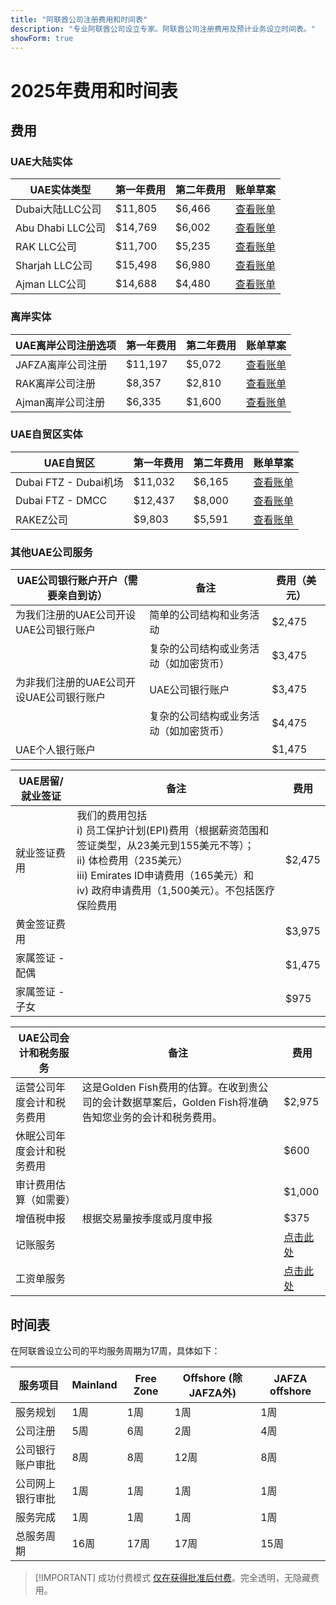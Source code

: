 ```yaml
---
title: "阿联酋公司注册费用和时间表"
description: "专业阿联酋公司设立专家。阿联酋公司注册费用及预计业务设立时间表。"
showForm: true
---
```


# 2025年费用和时间表

## 费用

### UAE大陆实体

| UAE实体类型 | 第一年费用 | 第二年费用 | 账单草案                                                                                                    |
| -------------------------- | ----------- | ----------- | ---------------------------------------------------------------------------------------------------------------- |
| Dubai大陆LLC公司         | $11,805     | $6,466      | [查看账单](https://docs.google.com/document/d/17zrplxsKNhqfC8AGuqbiAzR_1QXutglx_zeaSEys7-E/edit?usp=sharing) |
| Abu Dhabi LLC公司              | $14,769     | $6,002      | [查看账单](/resources/contacts)                                                                              |
| RAK LLC公司                    | $11,700     | $5,235      | [查看账单](/resources/contacts)                                                                              |
| Sharjah LLC公司                | $15,498     | $6,980      | [查看账单](/resources/contacts)                                                                              |
| Ajman LLC公司                  | $14,688     | $4,480      | [查看账单](/resources/contacts)                                                                              |

### 离岸实体

| UAE离岸公司注册选项 | 第一年费用 | 第二年费用 | 账单草案                       |
| ------------------------------------------ | ----------- | ----------- | ----------------------------------- |
| JAFZA离岸公司注册           | $11,197     | $5,072      | [查看账单](/resources/contacts) |
| RAK离岸公司注册             | $8,357      | $2,810      | [查看账单](/resources/contacts) |
| Ajman离岸公司注册           | $6,335      | $1,600      | [查看账单](/resources/contacts) |

### UAE自贸区实体

| UAE自贸区            | 第一年费用 | 第二年费用 | 账单草案                       |
| ------------------------- | ----------- | ----------- | ----------------------------------- |
| Dubai FTZ - Dubai机场 | $11,032     | $6,165      | [查看账单](/resources/contacts) |
| Dubai FTZ - DMCC          | $12,437     | $8,000      | [查看账单](/resources/contacts) |
| RAKEZ公司             | $9,803      | $5,591      | [查看账单](/resources/contacts) |

### 其他UAE公司服务

| UAE公司银行账户开户（需要亲自到访）            | 备注                                                        | 费用（美元） |
| --------------------------------------------------------------- | -------------------------------------------------------------- | ----------- |
| 为我们注册的UAE公司开设UAE公司银行账户        | 简单的公司结构和业务活动               | $2,475      |
|                                                                 | 复杂的公司结构或业务活动（如加密货币） | $3,475      |
| 为非我们注册的UAE公司开设UAE公司银行账户 | UAE公司银行账户                   | $3,475      |
|                                                                 | 复杂的公司结构或业务活动（如加密货币） | $4,475      |
| UAE个人银行账户                                       |                                                                | $1,475      |

| UAE居留/就业签证 | 备注                                                                                                                                                                                                                                                                                            | 费用   |
| ----------------------------- | -------------------------------------------------------------------------------------------------------------------------------------------------------------------------------------------------------------------------------------------------------------------------------------------------- | ------ |
| 就业签证费用          | 我们的费用包括<br/>i) 员工保护计划(EPI)费用（根据薪资范围和签证类型，从23美元到155美元不等）；<br/>ii) 体检费用（235美元）<br/>iii) Emirates ID申请费用（165美元）和<br/>iv) 政府申请费用（1,500美元）。不包括医疗保险费用 | $2,475 |
| 黄金签证费用              |                                                                                                                                                                                                                                                                                    | $3,975 |
| 家属签证 - 配偶       |                                                                                                                                                                                                                                                                                    | $1,475 |
| 家属签证 - 子女        |                                                                                                                                                                                                                                                                                    | $975   |

| UAE公司会计和税务服务              | 备注                                                                                                                                                                                              | 费用            |
| ---------------------------------------------------- | ---------------------------------------------------------------------------------------------------------------------------------------------------------------------------------------------------- | --------------- |
| 运营公司年度会计和税务费用 | 这是Golden Fish费用的估算。在收到贵公司的会计数据草案后，Golden Fish将准确告知您业务的会计和税务费用。 | $2,975          |
| 休眠公司年度会计和税务费用 |                                                                                                                                                                                      | $600            |
| 审计费用估算（如需要）                 |                                                                                                                                                                                      | $1,000          |
| 增值税申报                                           | 根据交易量按季度或月度申报                                                                                                                                                             | $375            |
| 记账服务                                         |                                                                                                                                                                                      | [点击此处](#) |
| 工资单服务                                              |                                                                                                                                                                                      | [点击此处](#) |

## 时间表

在阿联酋设立公司的平均服务周期为17周，具体如下：

| 服务项目                           | Mainland | Free Zone | Offshore (除JAFZA外) | JAFZA offshore |
| --------------------------------- | -------- | --------- | ------------------- | -------------- |
| 服务规划                          | 1周      | 1周       | 1周                 | 1周            |
| 公司注册                          | 5周      | 6周       | 2周                 | 4周            |
| 公司银行账户审批                   | 8周      | 8周       | 12周                | 8周            |
| 公司网上银行审批                   | 1周      | 1周       | 1周                 | 1周            |
| 服务完成                          | 1周      | 1周       | 1周                 | 1周            |
| 总服务周期                        | 16周     | 17周      | 17周                | 15周           |

> [!IMPORTANT] 成功付费模式
> [仅在获得批准后付费](../benefits/success-based-fees.md)。完全透明，无隐藏费用。